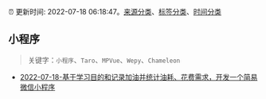 :alarm_clock: 更新时间: 2022-07-18 06:18:47。[来源分类](../README.md)、[标签分类](../TAGS.md)、[时间分类](../TIMELINE.md)

## 小程序


> 关键字：`小程序`、`Taro`、`MPVue`、`Wepy`、`Chameleon`



- [2022-07-18-基于学习目的和记录加油并统计油耗、花费需求，开发一个简易微信小程序](https://www.v2ex.com/t/866965) 